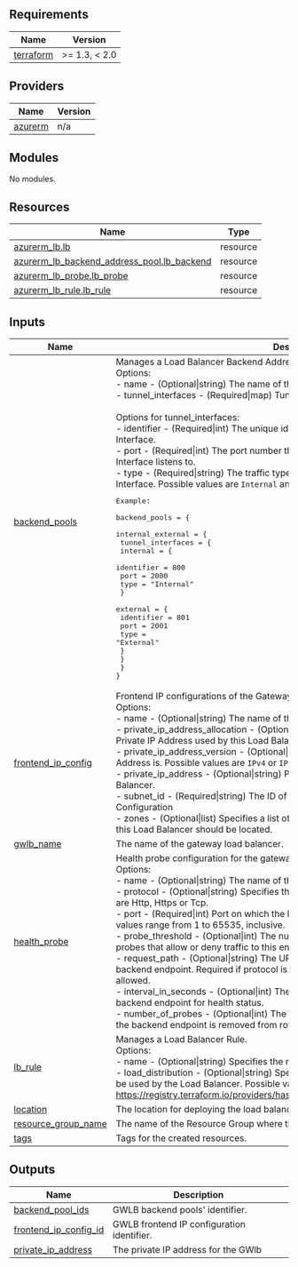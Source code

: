 ## Requirements

| Name | Version |
|------|---------|
| <a name="requirement_terraform"></a> [terraform](#requirement\_terraform) | >= 1.3, < 2.0 |

## Providers

| Name | Version |
|------|---------|
| <a name="provider_azurerm"></a> [azurerm](#provider\_azurerm) | n/a |

## Modules

No modules.

## Resources

| Name | Type |
|------|------|
| [azurerm_lb.lb](https://registry.terraform.io/providers/hashicorp/azurerm/latest/docs/resources/lb) | resource |
| [azurerm_lb_backend_address_pool.lb_backend](https://registry.terraform.io/providers/hashicorp/azurerm/latest/docs/resources/lb_backend_address_pool) | resource |
| [azurerm_lb_probe.lb_probe](https://registry.terraform.io/providers/hashicorp/azurerm/latest/docs/resources/lb_probe) | resource |
| [azurerm_lb_rule.lb_rule](https://registry.terraform.io/providers/hashicorp/azurerm/latest/docs/resources/lb_rule) | resource |

## Inputs

| Name | Description | Type | Default | Required |
|------|-------------|------|---------|:--------:|
| <a name="input_backend_pools"></a> [backend\_pools](#input\_backend\_pools) | Manages a Load Balancer Backend Address Pool.<br/>Options:<br/>- name              - (Optional\|string) The name of the backend pool.<br/>- tunnel\_interfaces - (Required\|map) Tunnel interfaces blocks.<br/><br/>  Options for tunnel\_interfaces:<br/>  - identifier - (Required\|int)  The unique identifier of this Gateway Load Balancer Tunnel Interface.<br/>  - port       - (Required\|int) The port number that this Gateway Load Balancer Tunnel Interface listens to.<br/>  - type       - (Required\|string) The traffic type of this Gateway Load Balancer Tunnel Interface. Possible values are `Internal` and `External`.<pre>Example:<br/><br/>backend_pools = {<br/>  internal_external = {<br/>    tunnel_interfaces = {<br/>      internal = {<br/>        identifier = 800<br/>        port       = 2000<br/>        type       = "Internal"<br/>      }<br/>      external = {<br/>        identifier = 801<br/>        port       = 2001<br/>        type       = "External"<br/>      }<br/>    }<br/>  }<br/>}</pre> | `map(any)` | n/a | yes |
| <a name="input_frontend_ip_config"></a> [frontend\_ip\_config](#input\_frontend\_ip\_config) | Frontend IP configurations of the Gateway Load Balancer.<br/>Options:<br/>- name                          - (Optional\|string) The name of the frontend IP configuration.<br/>- private\_ip\_address\_allocation - (Optional\|string) The allocation method for the Private IP Address used by this Load Balancer. Possible values as `Dynamic` and `Static`.<br/>- private\_ip\_address\_version    - (Optional\|string) The version of IP that the Private IP Address is. Possible values are `IPv4` or `IPv6`.<br/>- private\_ip\_address            - (Optional\|string) Private IP Address to assign to the Load Balancer.<br/>- subnet\_id                     - (Required\|string) The ID of the Subnet which is associated with the IP Configuration<br/>- zones                         - (Optional\|list) Specifies a list of Availability Zones in which the IP Address for this Load Balancer should be located. | <pre>object({<br/>    name                          = optional(string)<br/>    private_ip_address_allocation = optional(string, "Dynamic")<br/>    private_ip_address_version    = optional(string, "IPv4")<br/>    private_ip_address            = optional(string)<br/>    subnet_id                     = string<br/>    zones                         = optional(list(string), [])<br/>  })</pre> | n/a | yes |
| <a name="input_gwlb_name"></a> [gwlb\_name](#input\_gwlb\_name) | The name of the gateway load balancer. | `string` | n/a | yes |
| <a name="input_health_probe"></a> [health\_probe](#input\_health\_probe) | Health probe configuration for the gateway load balancer backend\_pools.<br/>Options:<br/>- name                - (Optional\|string) The name of the health probe.<br/>- protocol            - (Optional\|string) Specifies the protocol of the end point. Possible values are Http, Https or Tcp.<br/>- port                - (Required\|int) Port on which the Probe queries the backend endpoint. Possible values range from 1 to 65535, inclusive.<br/>- probe\_threshold     - (Optional\|int) The number of consecutive successful or failed probes that allow or deny traffic to this endpoint. Possible values range from 1 to 100.<br/>- request\_path        - (Optional\|string) The URI used for requesting health status from the backend endpoint. Required if protocol is set to Http or Https. Otherwise, it is not allowed.<br/>- interval\_in\_seconds - (Optional\|int) The interval, in seconds between probes to the backend endpoint for health status.<br/>- number\_of\_probes    - (Optional\|int) The number of failed probe attempts after which the backend endpoint is removed from rotation. | `map(any)` | n/a | yes |
| <a name="input_lb_rule"></a> [lb\_rule](#input\_lb\_rule) | Manages a Load Balancer Rule.<br/>Options:<br/>- name              - (Optional\|string) Specifies the name of the LB Rule.<br/>- load\_distribution - (Optional\|string) Specifies the load balancing distribution type to be used by the Load Balancer. Possible values refers to https://registry.terraform.io/providers/hashicorp/azurerm/latest/docs/resources/lb_rule | `map(string)` | `null` | no |
| <a name="input_location"></a> [location](#input\_location) | The location for deploying the load balancer and its dependent resources | `string` | n/a | yes |
| <a name="input_resource_group_name"></a> [resource\_group\_name](#input\_resource\_group\_name) | The name of the Resource Group where the related resources will be placed. | `string` | n/a | yes |
| <a name="input_tags"></a> [tags](#input\_tags) | Tags for the created resources. | `map(string)` | `{}` | no |

## Outputs

| Name | Description |
|------|-------------|
| <a name="output_backend_pool_ids"></a> [backend\_pool\_ids](#output\_backend\_pool\_ids) | GWLB backend pools' identifier. |
| <a name="output_frontend_ip_config_id"></a> [frontend\_ip\_config\_id](#output\_frontend\_ip\_config\_id) | GWLB frontend IP configuration identifier. |
| <a name="output_private_ip_address"></a> [private\_ip\_address](#output\_private\_ip\_address) | The private IP address for the GWlb |
